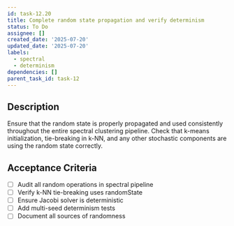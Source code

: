 ```yaml
---
id: task-12.20
title: Complete random state propagation and verify determinism
status: To Do
assignee: []
created_date: '2025-07-20'
updated_date: '2025-07-20'
labels:
  - spectral
  - determinism
dependencies: []
parent_task_id: task-12
---
```


## Description

Ensure that the random state is properly propagated and used consistently throughout the entire spectral clustering pipeline. Check that k-means initialization, tie-breaking in k-NN, and any other stochastic components are using the random state correctly.

## Acceptance Criteria

- [ ] Audit all random operations in spectral pipeline
- [ ] Verify k-NN tie-breaking uses randomState
- [ ] Ensure Jacobi solver is deterministic
- [ ] Add multi-seed determinism tests
- [ ] Document all sources of randomness
